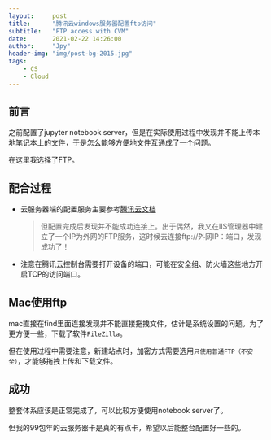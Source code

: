```yaml
---
layout:     post
title:      "腾讯云windows服务器配置ftp访问"
subtitle:   "FTP access with CVM"
date:       2021-02-22 14:26:00
author:     "Jpy"
header-img: "img/post-bg-2015.jpg"
tags:
    - CS	
    - Cloud
---
```


## 前言

之前配置了jupyter notebook server，但是在实际使用过程中发现并不能上传本地笔记本上的文件，于是怎么能够方便地文件互通成了一个问题。

在这里我选择了FTP。

## 配合过程

* 云服务器端的配置服务主要参考[腾讯云文档](https://cloud.tencent.com/document/product/213/10414#.E6.9C.8D.E5.8A.A1.E5.99.A8.E8.AF.81.E4.B9.A6.E5.88.B6.E4.BD.9C.3Cspan-id.3D.22ssl.22.3E.3C.2Fspan.3E)

  > 但配置完成后发现并不能成功连接上。出于偶然，我又在IIS管理器中建立了一个IP为外网的FTP服务，这时候去连接ftp://外网IP：端口，发现成功了！

* 注意在腾讯云控制台需要打开设备的端口，可能在安全组、防火墙这些地方开启TCP的访问端口。

## Mac使用ftp

mac直接在find里面连接发现并不能直接拖拽文件，估计是系统设置的问题。为了更方便一些，下载了软件`FileZilla`。

但在使用过程中需要注意，新建站点时，加密方式需要选用`只使用普通FTP（不安全）`，才能够拖拽上传和下载文件。

## 成功

整套体系应该是正常完成了，可以比较方便使用notebook server了。

但我的99包年的云服务器卡是真的有点卡，希望以后能整台配置好一些的。